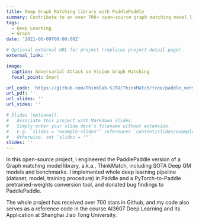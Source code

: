 ```yaml
---
title: Deep Graph Matching library with PaddlePaddle
summary: Contribute to an over 700⭐️ open-source graph matching model library!
tags:
  - Deep Learning
  - Graph
date: '2021-06-09T00:00:00Z'

# Optional external URL for project (replaces project detail page).
external_link: ''

image:
  caption: Adversarial Attack on Vision Graph Matching
  focal_point: Smart

url_code: 'https://github.com/Thinklab-SJTU/ThinkMatch/tree/paddle_version'
url_pdf: ''
url_slides: ''
url_video: ''

# Slides (optional).
#   Associate this project with Markdown slides.
#   Simply enter your slide deck's filename without extension.
#   E.g. `slides = "example-slides"` references `content/slides/example-slides.md`.
#   Otherwise, set `slides = ""`.
slides: ''
---
```


In this open-source project, I engineered the PaddlePaddle version of a Graph matching model library, a.k.a., ThinkMatch, including SOTA Deep GM models and benchmarks. I implemented whole deep learning pipeline (dataset, model, training procedure) in Paddle and a PyTorch-to-Paddle pretrained-weights conversion tool, and donated bug findings to PaddlePaddle.

The whole project has received over 700 stars in Github, and my code also serves as a reference code in the course AI3607 Deep Learning and its Application at Shanghai Jiao Tong University.
